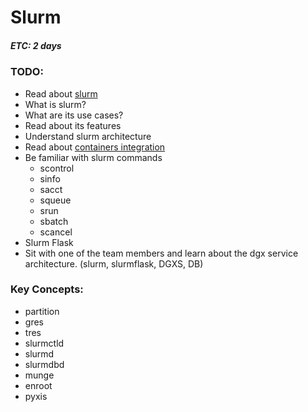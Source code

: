 # Slurm
##### ETC: 2 days

### TODO:
-   Read about [slurm](https://gprivate.com/5zq7f)
-   What is slurm?
-   What are its use cases?
-   Read about its features
-   Understand slurm architecture
-   Read about [containers integration](https://gprivate.com/5zq7r)
-   Be familiar with slurm commands
    -   scontrol
    -   sinfo
    -   sacct
    -   squeue
    -   srun
    -   sbatch
    -   scancel
-   Slurm Flask
- Sit with one of the team members and learn about the dgx service architecture. (slurm, slurmflask, DGXS, DB)

### Key Concepts:
-   partition
-   gres
-   tres
-   slurmctld
-   slurmd
-   slurmdbd
-   munge
-   enroot
-   pyxis